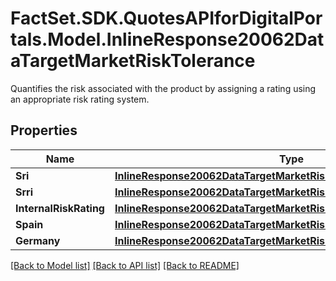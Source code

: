 # FactSet.SDK.QuotesAPIforDigitalPortals.Model.InlineResponse20062DataTargetMarketRiskTolerance
Quantifies the risk associated with the product by assigning a rating using an appropriate risk rating system.

## Properties

Name | Type | Description | Notes
------------ | ------------- | ------------- | -------------
**Sri** | [**InlineResponse20062DataTargetMarketRiskToleranceSri**](InlineResponse20062DataTargetMarketRiskToleranceSri.md) |  | [optional] 
**Srri** | [**InlineResponse20062DataTargetMarketRiskToleranceSrri**](InlineResponse20062DataTargetMarketRiskToleranceSrri.md) |  | [optional] 
**InternalRiskRating** | [**InlineResponse20062DataTargetMarketRiskToleranceInternalRiskRating**](InlineResponse20062DataTargetMarketRiskToleranceInternalRiskRating.md) |  | [optional] 
**Spain** | [**InlineResponse20062DataTargetMarketRiskToleranceSpain**](InlineResponse20062DataTargetMarketRiskToleranceSpain.md) |  | [optional] 
**Germany** | [**InlineResponse20062DataTargetMarketRiskToleranceGermany**](InlineResponse20062DataTargetMarketRiskToleranceGermany.md) |  | [optional] 

[[Back to Model list]](../README.md#documentation-for-models) [[Back to API list]](../README.md#documentation-for-api-endpoints) [[Back to README]](../README.md)

